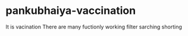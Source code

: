 # pankubhaiya-vaccination
It is vacination
There are many fuctionly working filter sarching shorting 
